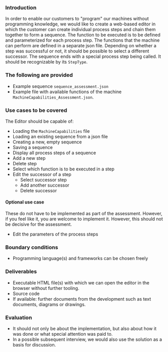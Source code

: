 
### Introduction
In order to enable our customers to "program" our machines without programming knowledge, we would like to create a web-based editor in which the customer can create individual process steps and chain them together to form a sequence. 
The function to be executed is to be defined and parameterized for each process step. The functions that the machine can perform are defined in a separate json file.
Depending on whether a step was successful or not, it should be possible to select a different successor. The sequence ends with a special process step being called. It should be recognizable by its `StepType`.

### The following are provided
- Example sequence `sequence_assessment.json`
- Example file with available functions of the machine `MachineCapabilities_Assessment.json`.

### Use cases to be covered
The Editor should be capable of:
- Loading the `MachineCapabilities` file 
- Loading an existing sequence from a json file
- Creating a new, empty sequence
- Saving a sequence
- Display all process steps of a sequence
- Add a new step
- Delete step
- Select which function is to be executed in a step
- Edit the successor of a step
	- Select successor step
	- Add another successor
	- Delete successor

#### Optional use case
These do not have to be implemented as part of the assessment. However, if you feel like it, you are welcome to implement it. However, this should not be decisive for the assessment.
- Edit the parameters of the process steps

### Boundary conditions
- Programming language(s) and frameworks can be chosen freely

### Deliverables
- Executable HTML file(s) with which we can open the editor in the browser without further tooling.
- Source code
- If available: further documents from the development such as text documents, diagrams or drawings.

### Evaluation
- It should not only be about the implementation, but also about how it was done or what special attention was paid to.
- In a possible subsequent interview, we would also use the solution as a basis for discussion.
